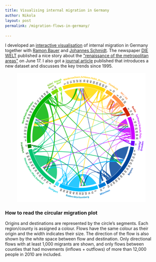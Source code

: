 ```yaml
---
title: Visualising internal migration in Germany
author: Nikola
layout: post
permalink: /migration-flows-in-germany/

---
```


I developed an [interactive visualisation](http://www.german-migration.info) of internal migration in Germany together with [Ramon Bauer](https://twitter.com/metropop_eu) and [Johannes Schmidt](http://null2.net). The newspaper [DIE WELT](http://www.welt.de) published a nice story about the ["renaissance of the metropolitan areas"](http://www.welt.de/wirtschaft/article129117096/Junge-Menschen-ziehen-massenhaft-in-die-Metropolen.html) on June 17. I also got a [journal article](http://www.comparativepopulationstudies.de/index.php/CPoS/article/view/89/174) published that introduces a new dataset and discusses the key trends since 1995.

<figure>
    <a href="/images/german_internal.png"><img src="/images/german_internal.png"></a>
</figure>

### How to read the circular migration plot

Origins and destinations are represented by the circle’s segments. Each region/county is assigned a colour. Flows have the same colour as their origin and the width indicates their size. The direction of the flow is also shown by the white space between flow and destination. Only directional flows with at least 1,000 migrants are shown, and only flows between counties that had movements (inflows + outflows) of more than 12,000 people in 2010 are included.

